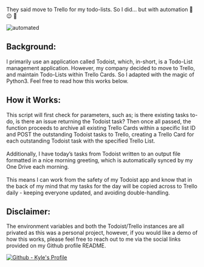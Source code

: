 <p>
    They said move to Trello for my todo-lists. So I did… but with automation 🦾 😉 🦿
    <br>
</p>

![automated](https://user-images.githubusercontent.com/61925456/184543935-d5c72299-4fc3-4072-a063-6c3c15d8ba52.gif)

<h2><strong>Background:</strong></h2>
<p>I primarily use an application called Todoist, which, in-short, is a Todo-List management application. However, my company decided to move to Trello, and maintain Todo-Lists within Trello Cards. So I adapted with the magic of Python3. Feel free to read how this works below.</p>

<h2><strong>How it Works:</strong></h2>
<p>
    This script will first check for parameters, such as; is there existing tasks to-do, is there an issue returning the Todoist task? Then once all passed, the function proceeds to archive all existing Trello Cards within a specific list ID and POST the outstanding Todoist tasks to Trello, creating a Trello Card for each outstanding Todoist task with the specified Trello List.  
    <br>
    <br>
    Additionally, I have today’s tasks from Todoist written to an output file formatted in a nice morning greeting, which is automatically synced by my One Drive each morning. 
    <br>
    <br>
    This means I can work from the safety of my Todoist app and know that in the back of my mind that my tasks for the day will be copied across to Trello daily - keeping everyone updated, and avoiding double-handling. 
    
</p>

<h2><strong>Disclaimer:</strong></h2>
<p>The environment variables and both the Todoist/Trello instances are all privated as this was a personal project, however, if you would like a demo of how this works, please feel free to reach out to me via the social links provided on my Github profile README.</p>

[![Github - Kyle's Profile](https://img.shields.io/badge/Github-Kyle's_Profile-blue?style=for-the-badge&logo=github&logoColor=white)](https://github.com/Zero2164)
